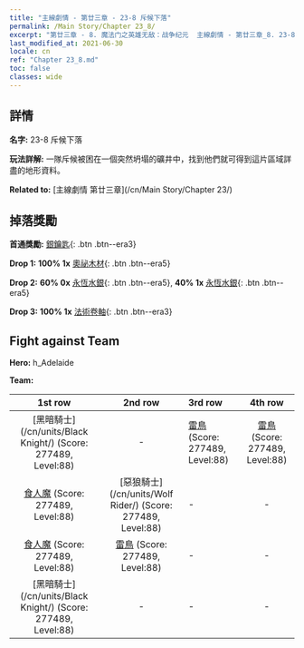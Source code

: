 ```yaml
---
title: "主線劇情 - 第廿三章 - 23-8 斥候下落"
permalink: /Main Story/Chapter 23_8/
excerpt: "第廿三章 - 8. 魔法门之英雄无敌：战争纪元  主線劇情 - 第廿三章_8. 23-8 斥候下落"
last_modified_at: 2021-06-30
locale: cn
ref: "Chapter 23_8.md"
toc: false
classes: wide
---
```


## 詳情

 **名字:** 23-8 斥候下落

 **玩法詳解:** 一隊斥候被困在一個突然坍塌的礦井中，找到他們就可得到這片區域詳盡的地形資料。

 **Related to:** [主線劇情 第廿三章](/cn/Main Story/Chapter 23/)

## 掉落獎勵

 **首通獎勵:** [銀鑰匙](/cn/Items/con_693/){: .btn .btn--era3}

 **Drop 1:** **100% 1x** [奧祕木材](/cn/Items/mat_76/){: .btn .btn--era5}

 **Drop 2:** **60% 0x** [永恆水銀](/cn/Items/mat_70/){: .btn .btn--era5}, **40% 1x** [永恆水銀](/cn/Items/mat_70/){: .btn .btn--era5}

 **Drop 3:** **100% 1x** [法術卷軸](/cn/Items/con_694/){: .btn .btn--era3}


## Fight against Team
 **Hero:** h_Adelaide

 **Team:**


  | 1st row | 2nd row | 3rd row | 4th row |
  |:----:|:----:|:----|:----:|
  | [黑暗騎士](/cn/units/Black Knight/) (Score: 277489, Level:88)  | - | [雷鳥](/cn/units/Roc/) (Score: 277489, Level:88)  | [雷鳥](/cn/units/Roc/) (Score: 277489, Level:88)  |
  | [食人魔](/cn/units/Ogre/) (Score: 277489, Level:88)  | [惡狼騎士](/cn/units/Wolf Rider/) (Score: 277489, Level:88)  | - | - |
  | [食人魔](/cn/units/Ogre/) (Score: 277489, Level:88)  | [雷鳥](/cn/units/Roc/) (Score: 277489, Level:88)  | - | - |
  | [黑暗騎士](/cn/units/Black Knight/) (Score: 277489, Level:88)  | - | - | - |


